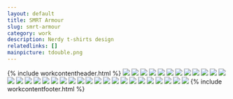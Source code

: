 ```yaml
---
layout: default
title: SMRT Armour
slug: smrt-armour
category: work
description: Nerdy t-shirts design
relatedlinks: []
mainpicture: tdouble.png
---
```

{% include workcontentheader.html %}
	<img src="/ohyeah/{{ page.slug }}/t0.png" class="work__figure">
	<img src="/ohyeah/{{ page.slug }}/t1.png" class="work__figure">
	<img src="/ohyeah/{{ page.slug }}/t2.png" class="work__figure">
	<img src="/ohyeah/{{ page.slug }}/t3.png" class="work__figure">
	<img src="/ohyeah/{{ page.slug }}/t4.png" class="work__figure">
	<img src="/ohyeah/{{ page.slug }}/t5.png" class="work__figure">
	<img src="/ohyeah/{{ page.slug }}/t6.png" class="work__figure">
	<img src="/ohyeah/{{ page.slug }}/t7.png" class="work__figure">
	<img src="/ohyeah/{{ page.slug }}/t8.png" class="work__figure">
	<img src="/ohyeah/{{ page.slug }}/t9.png" class="work__figure">
	<img src="/ohyeah/{{ page.slug }}/t10.png" class="work__figure">
	<img src="/ohyeah/{{ page.slug }}/t11.png" class="work__figure">
	<img src="/ohyeah/{{ page.slug }}/t12.png" class="work__figure">
	<img src="/ohyeah/{{ page.slug }}/t13.png" class="work__figure">
	<img src="/ohyeah/{{ page.slug }}/t14.png" class="work__figure">
	<img src="/ohyeah/{{ page.slug }}/t15.png" class="work__figure">
	<img src="/ohyeah/{{ page.slug }}/t16.png" class="work__figure">
	<img src="/ohyeah/{{ page.slug }}/t17.png" class="work__figure">
	<img src="/ohyeah/{{ page.slug }}/t18.png" class="work__figure">
	<img src="/ohyeah/{{ page.slug }}/t19.png" class="work__figure">
	<img src="/ohyeah/{{ page.slug }}/t20.png" class="work__figure">
	<img src="/ohyeah/{{ page.slug }}/t21.png" class="work__figure">
	<img src="/ohyeah/{{ page.slug }}/t22.png" class="work__figure">
	<img src="/ohyeah/{{ page.slug }}/t23.png" class="work__figure">
	<img src="/ohyeah/{{ page.slug }}/t24.png" class="work__figure">
	<img src="/ohyeah/{{ page.slug }}/t25.png" class="work__figure">
	<img src="/ohyeah/{{ page.slug }}/t26.png" class="work__figure">
	<img src="/ohyeah/{{ page.slug }}/t27.png" class="work__figure">
	<img src="/ohyeah/{{ page.slug }}/t28.png" class="work__figure">
	<img src="/ohyeah/{{ page.slug }}/t29.png" class="work__figure">
	<img src="/ohyeah/{{ page.slug }}/t30.png" class="work__figure">
	<img src="/ohyeah/{{ page.slug }}/t31.png" class="work__figure">
	<img src="/ohyeah/{{ page.slug }}/t32.png" class="work__figure">
{% include workcontentfooter.html %}